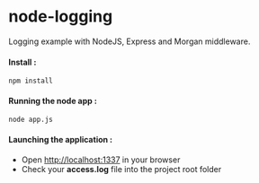 # node-logging
Logging example with NodeJS, Express and Morgan middleware.

#### Install :
    npm install

#### Running the node app :
    node app.js

#### Launching the application :
* Open [http://localhost:1337](http://localhost:1337) in your browser
* Check your **access.log** file into the project root folder
